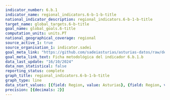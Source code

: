 ```yaml
---
indicator_number: 6.b.1
indicator_name: regional_indicators.6-b-1-b-title
national_indicator_description: regional_indicators.6-b-1-b-title
target_name: global_targets.6-b-title
goal_name: global_goals.6-title
computation_units: units.PT
national_geographical_coverage: regional
source_active_1: true
source_organisation_1: indicator.sadei
goal_meta_link: "https://github.com/sadeiasturias/asturias-datos/raw/develop/descargas/metodologia/6.b.1.b.pdf"
goal_meta_link_text: Ficha metodológica del indicador 6.b.1.b
data_last_update: "16/10/2024"
data_non_statistical: false
reporting_status: complete
graph_title: regional_indicators.6-b-1-b-title
graph_type: line
data_start_values: [{field: Region, value: Asturias}, {field: Region, value: España}]
precision: [{decimals: 2}]
---
```

